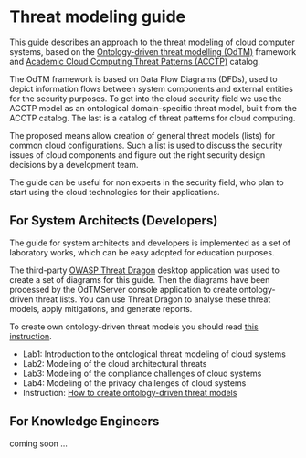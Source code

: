 
# Threat modeling guide

This guide describes an approach to the threat modeling of cloud computer systems,
based on the [Ontology-driven threat modelling (OdTM)](https://owasp.org/www-project-ontology-driven-threat-modeling-framework/) framework
and [Academic Cloud Computing Threat Patterns (ACCTP)](https://nets4geeks.github.io/acctp/) catalog.

The OdTM framework is based on Data Flow Diagrams (DFDs), used to depict information flows between system components 
and external entities for the security purposes.
To get into the cloud security field we use the ACCTP model as an ontological domain-specific threat model, 
built from the ACCTP catalog. The last is a catalog of threat patterns for cloud computing.

The proposed means allow creation of general threat models (lists) for common cloud configurations.
Such a list is used to discuss the security issues of cloud components and figure out the right 
security design decisions by a development team.

The guide can be useful for non experts in the security field, who plan to start using the cloud technologies 
for their applications.

## For System Architects (Developers)

The guide for system architects and developers is implemented as a set of laboratory works,
which can be easy adopted for education purposes.

The third-party [OWASP Threat Dragon](https://github.com/OWASP/threat-dragon-desktop/releases) desktop application 
was used to create a set of diagrams for this guide.
Then the diagrams have been processed by the OdTMServer console application to create ontology-driven threat lists.
You can use Threat Dragon to analyse these threat models, apply mitigations, and generate reports.

To create own ontology-driven threat models you should read [this instruction](instruction.md).

* Lab1: Introduction to the ontological threat modeling of cloud systems
* Lab2: Modeling of the cloud architectural threats
* Lab3: Modeling of the compliance challenges of cloud systems
* Lab4: Modeling of the privacy challenges of cloud systems
* Instruction: [How to create ontology-driven threat models](instruction.md)

## For Knowledge Engineers

coming soon ...

